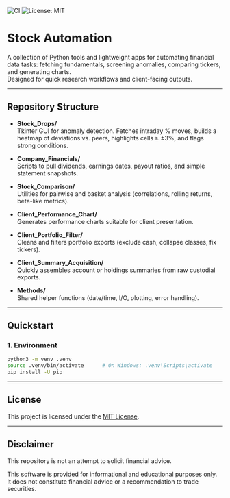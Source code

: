 ![CI](https://img.shields.io/github/actions/workflow/status/hschn58/Stock_Automation/ci.yml?branch=main)
![License: MIT](https://img.shields.io/badge/License-MIT-green.svg)
# Stock Automation

A collection of Python tools and lightweight apps for automating financial data tasks: fetching fundamentals, screening anomalies, comparing tickers, and generating charts.  
Designed for quick research workflows and client-facing outputs.

---

## Repository Structure

- **Stock_Drops/**  
  Tkinter GUI for anomaly detection. Fetches intraday % moves, builds a heatmap of deviations vs. peers, highlights cells ≥ ±3%, and flags strong conditions.

- **Company_Financials/**  
  Scripts to pull dividends, earnings dates, payout ratios, and simple statement snapshots.

- **Stock_Comparison/**  
  Utilities for pairwise and basket analysis (correlations, rolling returns, beta-like metrics).

- **Client_Performance_Chart/**  
  Generates performance charts suitable for client presentation.

- **Client_Portfolio_Filter/**  
  Cleans and filters portfolio exports (exclude cash, collapse classes, fix tickers).

- **Client_Summary_Acquisition/**  
  Quickly assembles account or holdings summaries from raw custodial exports.

- **Methods/**  
  Shared helper functions (date/time, I/O, plotting, error handling).

---

## Quickstart

### 1. Environment

```bash
python3 -m venv .venv
source .venv/bin/activate      # On Windows: .venv\Scripts\activate
pip install -U pip
```

---

## License

This project is licensed under the [MIT License](./LICENSE).

---

## Disclaimer
This repository is not an attempt to solicit financial advice.

This software is provided for informational and educational purposes only.  
It does not constitute financial advice or a recommendation to trade securities.


